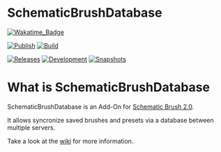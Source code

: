 # SchematicBrushDatabase

[![Wakatime_Badge](https://wakatime.com/badge/github/eldoriarpg/schematic-brush-database.svg)][wakatime]

[![Publish](https://img.shields.io/github/workflow/status/eldoriarpg/schematic-brush-database/Publish%20to%20Nexus?style=for-the-badge&label=Publish)][publish]
[![Build](https://img.shields.io/github/workflow/status/eldoriarpg/schematic-brush-database/Verify%20state?style=for-the-badge&label=Build)][verify]

[![Releases](https://img.shields.io/nexus/maven-releases/de.eldoria/schematic-brush-database?label=Release&logo=Release&server=https%3A%2F%2Feldonexus.de&style=for-the-badge)][release]
[![Development](https://img.shields.io/nexus/maven-dev/de.eldoria/schematic-brush-database?label=DEV&logo=Release&server=https%3A%2F%2Feldonexus.de&style=for-the-badge)][development]
[![Snapshots](https://img.shields.io/nexus/s/de.eldoria/schematic-brush-database?color=orange&label=Snapshot&server=https%3A%2F%2Feldonexus.de&style=for-the-badge)][snapshot]

<!-- [![Text](image_link)][link_anchor] -->
<!-- [anchor]: link> -->

[wakatime]: https://wakatime.com/badge/github/eldoriarpg/schematic-brush-database
[publish]: https://github.com/eldoriarpg/schematic-brush-database/actions/workflows/publish_to_nexus.yml
[verify]: https://github.com/eldoriarpg/schematic-brush-database/actions/workflows/verify.yml
[release]: https://eldonexus.de/#browse/browse:maven-releases:de%2Feldoria%2Fschematic-brush-database
[development]: https://eldonexus.de/#browse/browse:maven-dev:de%2Feldoria%2schematic-brush-database
[snapshot]: https://eldonexus.de/#browse/browse:maven-snapshots:de%2Feldoria%2Fschematic-brush-database

# What is SchematicBrushDatabase
SchematicBrushDatabase is an Add-On for [Schematic Brush 2.0](https://github.com/eldoriarpg/SchematicBrushReborn).

It allows syncronize saved brushes and presets via a database between multiple servers.

Take a look at the [wiki](https://github.com/eldoriarpg/schematic-brush-database/wiki) for more information.
